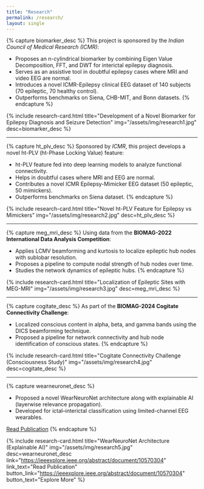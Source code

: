 ```yaml
---
title: "Research"
permalink: /research/
layout: single
---
```


{% capture biomarker_desc %}
This project is sponsored by the *Indian Council of Medical Research (ICMR)*:

- Proposes an n-cylindrical biomarker by combining Eigen Value Decomposition, FFT, and DWT for interictal epilepsy diagnosis.
- Serves as an assistive tool in doubtful epilepsy cases where MRI and video EEG are normal.
- Introduces a novel ICMR-Epilepsy clinical EEG dataset of 140 subjects (70 epileptic, 70 healthy control).
- Outperforms benchmarks on Siena, CHB-MIT, and Bonn datasets.
{% endcapture %}

{% include research-card.html 
   title="Development of a Novel Biomarker for Epilepsy Diagnosis and Seizure Detection"
   img="/assets/img/research1.jpg"
   desc=biomarker_desc
%}

---

{% capture ht_plv_desc %}
Sponsored by *ICMR*, this project develops a novel ht-PLV (ht-Phase Locking Value) feature:

- ht-PLV feature fed into deep learning models to analyze functional connectivity.
- Helps in doubtful cases where MRI and EEG are normal.
- Contributes a novel ICMR Epilepsy-Mimicker EEG dataset (50 epileptic, 50 mimickers).
- Outperforms benchmarks on Siena dataset.
{% endcapture %}

{% include research-card.html 
   title="Novel ht-PLV Feature for Epilepsy vs Mimickers"
   img="/assets/img/research2.jpg"
   desc=ht_plv_desc
%}

---

{% capture meg_mri_desc %}
Using data from the **BIOMAG-2022 International Data Analysis Competition**:

- Applies LCMV beamforming and kurtosis to localize epileptic hub nodes with sublobar resolution.
- Proposes a pipeline to compute nodal strength of hub nodes over time.
- Studies the network dynamics of epileptic hubs.
{% endcapture %}

{% include research-card.html 
   title="Localization of Epileptic Sites with MEG-MRI"
   img="/assets/img/research3.jpg"
   desc=meg_mri_desc
%}

---

{% capture cogitate_desc %}
As part of the **BIOMAG-2024 Cogitate Connectivity Challenge**:

- Localized conscious content in alpha, beta, and gamma bands using the DICS beamforming technique.
- Proposed a pipeline for network connectivity and hub node identification of conscious states.
{% endcapture %}

{% include research-card.html 
   title="Cogitate Connectivity Challenge (Consciousness Study)"
   img="/assets/img/research4.jpg"
   desc=cogitate_desc
%}

---

{% capture wearneuronet_desc %}
- Proposed a novel WearNeuroNet architecture along with explainable AI (layerwise relevance propagation).
- Developed for ictal–interictal classification using limited-channel EEG wearables.  

[Read Publication](https://ieeexplore.ieee.org/abstract/document/10570304)
{% endcapture %}

{% include research-card.html 
   title="WearNeuroNet Architecture (Explainable AI)"
   img="/assets/img/research5.jpg"
   desc=wearneuronet_desc
   link="https://ieeexplore.ieee.org/abstract/document/10570304"
   link_text="Read Publication"
   button_link="https://ieeexplore.ieee.org/abstract/document/10570304"
   button_text="Explore More"
%}
